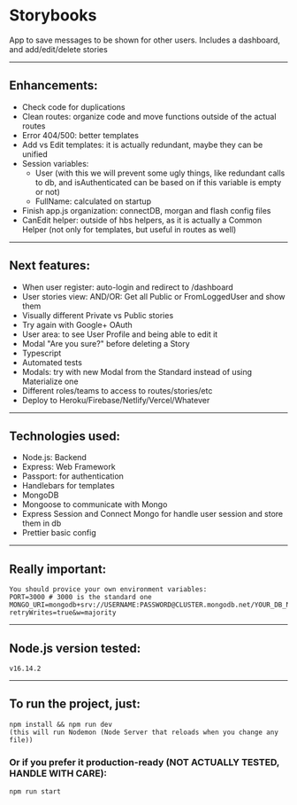 # Storybooks

App to save messages to be shown for other users.
Includes a dashboard, and add/edit/delete stories

---

## Enhancements:

- Check code for duplications
- Clean routes: organize code and move functions outside of the actual routes
- Error 404/500: better templates
- Add vs Edit templates: it is actually redundant, maybe they can be unified
- Session variables:
  - User (with this we will prevent some ugly things, like redundant calls to db, and isAuthenticated can be based on if this variable is empty or not)
  - FullName: calculated on startup
- Finish app.js organization: connectDB, morgan and flash config files
- CanEdit helper: outside of hbs helpers, as it is actually a Common Helper (not only for templates, but useful in routes as well)

---

## Next features:

- When user register: auto-login and redirect to /dashboard
- User stories view: AND/OR: Get all Public or FromLoggedUser and show them
- Visually different Private vs Public stories
- Try again with Google+ OAuth
- User area: to see User Profile and being able to edit it
- Modal "Are you sure?" before deleting a Story
- Typescript
- Automated tests
- Modals: try with new Modal from the Standard instead of using Materialize one
- Different roles/teams to access to routes/stories/etc
- Deploy to Heroku/Firebase/Netlify/Vercel/Whatever

---

## Technologies used:

- Node.js: Backend
- Express: Web Framework
- Passport: for authentication
- Handlebars for templates
- MongoDB
- Mongoose to communicate with Mongo
- Express Session and Connect Mongo for handle user session and store them in db
- Prettier basic config

---

## Really important:

```
You should provice your own environment variables:
PORT=3000 # 3000 is the standard one
MONGO_URI=mongodb+srv://USERNAME:PASSWORD@CLUSTER.mongodb.net/YOUR_DB_NAME?retryWrites=true&w=majority
```

---

## Node.js version tested:

```
v16.14.2
```

---

## To run the project, just:

```
npm install && npm run dev
(this will run Nodemon (Node Server that reloads when you change any file))
```

### Or if you prefer it production-ready (NOT ACTUALLY TESTED, HANDLE WITH CARE):

```
npm run start
```
